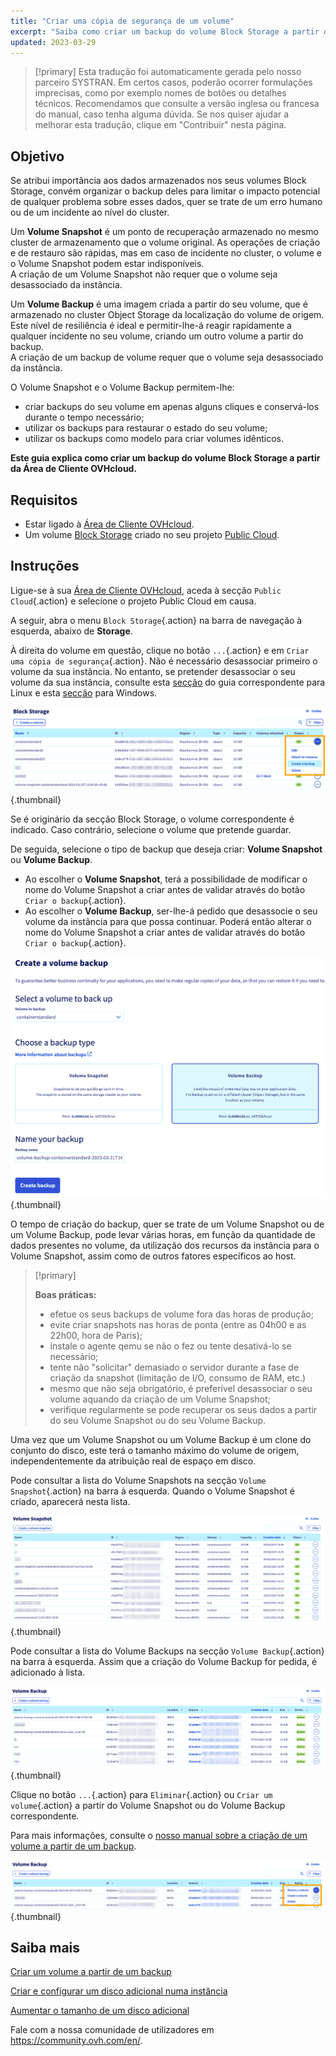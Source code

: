 ```yaml
---
title: "Criar uma cópia de segurança de um volume"
excerpt: "Saiba como criar um backup do volume Block Storage a partir da Área de Cliente"
updated: 2023-03-29
---
```


> [!primary]
> Esta tradução foi automaticamente gerada pelo nosso parceiro SYSTRAN. Em certos casos, poderão ocorrer formulações imprecisas, como por exemplo nomes de botões ou detalhes técnicos. Recomendamos que consulte a versão inglesa ou francesa do manual, caso tenha alguma dúvida. Se nos quiser ajudar a melhorar esta tradução, clique em "Contribuir" nesta página.
>

## Objetivo

Se atribui importância aos dados armazenados nos seus volumes Block Storage, convém organizar o backup deles para limitar o impacto potencial de qualquer problema sobre esses dados, quer se trate de um erro humano ou de um incidente ao nível do cluster.

Um **Volume Snapshot** é um ponto de recuperação armazenado no mesmo cluster de armazenamento que o volume original. As operações de criação e de restauro são rápidas, mas em caso de incidente no cluster, o volume e o Volume Snapshot podem estar indisponíveis.<br>
A criação de um Volume Snapshot não requer que o volume seja desassociado da instância.

Um **Volume Backup** é uma imagem criada a partir do seu volume, que é armazenado no cluster Object Storage da localização do volume de origem.
Este nível de resiliência é ideal e permitir-lhe-á reagir rapidamente a qualquer incidente no seu volume, criando um outro volume a partir do backup.<br>
A criação de um backup de volume requer que o volume seja desassociado da instância.

O Volume Snapshot e o Volume Backup permitem-lhe:

- criar backups do seu volume em apenas alguns cliques e conservá-los durante o tempo necessário;
- utilizar os backups para restaurar o estado do seu volume;
- utilizar os backups como modelo para criar volumes idênticos.

**Este guia explica como criar um backup do volume Block Storage a partir da Área de Cliente OVHcloud.**

## Requisitos

- Estar ligado à [Área de Cliente OVHcloud](https://www.ovh.com/auth/?action=gotomanager&from=https://www.ovh.pt/&ovhSubsidiary=pt).
- Um volume [Block Storage](/pages/public_cloud/compute/create_and_configure_an_additional_disk_on_an_instance) criado no seu projeto [Public Cloud](https://www.ovhcloud.com/pt/public-cloud/).

## Instruções

Ligue-se à sua [Área de Cliente OVHcloud](https://www.ovh.com/auth/?action=gotomanager&from=https://www.ovh.pt/&ovhSubsidiary=pt), aceda à secção `Public Cloud`{.action} e selecione o projeto Public Cloud em causa.

A seguir, abra o menu `Block Storage`{.action} na barra de navegação à esquerda, abaixo de **Storage**.

À direita do volume em questão, clique no botão `...`{.action} e em `Criar uma cópia de segurança`{.action}. Não é necessário desassociar primeiro o volume da sua instância. No entanto, se pretender desassociar o seu volume da sua instância, consulte esta [secção](/pages/platform/public-cloud/create_and_configure_an_additional_disk_on_an_instance#em-linux) do guia correspondente para Linux e esta [secção](/pages/platform/public-cloud/create_and_configure_an_additional_disk_on_an_instance#em-windows) para Windows.

![Volume Backup - criação](images/volumebackup01.png){.thumbnail}

Se é originário da secção Block Storage, o volume correspondente é indicado. Caso contrário, selecione o volume que pretende guardar.

De seguida, selecione o tipo de backup que deseja criar: **Volume Snapshot** ou **Volume Backup**.

- Ao escolher o **Volume Snapshot**, terá a possibilidade de modificar o nome do Volume Snapshot a criar antes de validar através do botão `Criar o backup`{.action}.
- Ao escolher o **Volume Backup**, ser-lhe-á pedido que desassocie o seu volume da instância para que possa continuar. Poderá então alterar o nome do Volume Snapshot a criar antes de validar através do botão `Criar o backup`{.action}.

![Volume Backup ou Snapshot - criação](images/volumebackup02.png){.thumbnail}

O tempo de criação do backup, quer se trate de um Volume Snapshot ou de um Volume Backup, pode levar várias horas, em função da quantidade de dados presentes no volume, da utilização dos recursos da instância para o Volume Snapshot, assim como de outros fatores específicos ao host.

> [!primary]
>
> **Boas práticas:**
>
> - efetue os seus backups de volume fora das horas de produção;
> - evite criar snapshots nas horas de ponta (entre as 04h00 e as 22h00, hora de Paris);
> - instale o agente qemu se não o fez ou tente desativá-lo se necessário;
> - tente não "solicitar" demasiado o servidor durante a fase de criação da snapshot (limitação de I/O, consumo de RAM, etc.)
> - mesmo que não seja obrigatório, é preferível desassociar o seu volume aquando da criação de um Volume Snapshot;
> - verifique regularmente se pode recuperar os seus dados a partir do seu Volume Snapshot ou do seu Volume Backup.
>

Uma vez que um Volume Snapshot ou um Volume Backup é um clone do conjunto do disco, este terá o tamanho máximo do volume de origem, independentemente da atribuição real de espaço em disco.

Pode consultar a lista do Volume Snapshots na secção `Volume Snapshot`{.action} na barra à esquerda.
Quando o Volume Snapshot é criado, aparecerá nesta lista.

![Volume Snapshot - lista](images/volumebackup03.png){.thumbnail}

Pode consultar a lista do Volume Backups na secção `Volume Backup`{.action} na barra à esquerda.
Assim que a criação do Volume Backup for pedida, é adicionado à lista.

![Volume Backup - lista](images/volumebackup04.png){.thumbnail}

Clique no botão `...`{.action} para `Eliminar`{.action} ou `Criar um volume`{.action} a partir do Volume Snapshot ou do Volume Backup correspondente.

Para mais informações, consulte o [nosso manual sobre a criação de um volume a partir de um backup](/pages/public_cloud/compute/create-volume-from-snapshot).

![Criar um volume a partir de um backup](images/volumebackup05.png){.thumbnail}

## Saiba mais

[Criar um volume a partir de um backup](/pages/public_cloud/compute/create-volume-from-snapshot)

[Criar e configurar um disco adicional numa instância](/pages/public_cloud/compute/create_and_configure_an_additional_disk_on_an_instance)

[Aumentar o tamanho de um disco adicional](/pages/public_cloud/compute/increase_the_size_of_an_additional_disk)

Fale com a nossa comunidade de utilizadores em <https://community.ovh.com/en/>.
